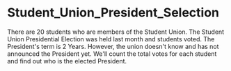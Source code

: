 # Student_Union_President_Selection


There are 20 students who are members of the Student Union. The Student Union Presidential
Election was held last month and students voted. The President's term is 2 Years. However, the
union doesn't know and has not announced the President yet. We'll count the total votes for
each student and find out who is the elected President.